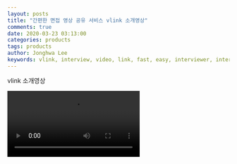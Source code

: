 ```yaml
---
layout: posts
title: "간편한 면접 영상 공유 서비스 vlink 소개영상"
comments: true
date: 2020-03-23 03:13:00
categories: products
tags: products
author: Jonghwa Lee
keywords: vlink, interview, video, link, fast, easy, interviewer, interviewee, genesislab, video, 브이링크, 비디오, 링크, 면접, 빠르고, 간편한, 면접자, 구직자, 제네시스랩, 소개영상
---
```

vlink 소개영상

<video src="https://s3.us-west-2.amazonaws.com/secure.notion-static.com/717a2a4e-f68f-47d1-8978-9ffc11b81634/vlink_v2.mp4?X-Amz-Algorithm=AWS4-HMAC-SHA256&X-Amz-Credential=ASIAT73L2G45MLUT7SSQ%2F20200325%2Fus-west-2%2Fs3%2Faws4_request&X-Amz-Date=20200325T030531Z&X-Amz-Expires=86400&X-Amz-Security-Token=IQoJb3JpZ2luX2VjEHAaCXVzLXdlc3QtMiJIMEYCIQCTwrLF0p9wLhUc5ew8UeI253wjr6XfkctTd9XY4yCcTQIhANgriiFdFMSPC6WiKHm%2BxkQEZq4JMcDosZGgbnKe7eS8KrQDCGkQABoMMjc0NTY3MTQ5MzcwIgxIfHdwKUjVXy29IcoqkQOwGBp8MVjlf5uVYdtAyGVSxf6SNKnF72SOZMXbbog7q0ZR3o4OBxKpjqOvs1njOljf5pDkNU3SA%2F%2FiWoU2HJiAvBzpNNaa%2FipZllehLWNbbXJF9cUNAih%2FVC6bwEk5LSWHhjGGD2U75xyWq%2FkJFfMqtiJ6%2F7%2B6J7bxF84EJeB7ghnb5QVkIuKgRkeo0icObrdF%2Fstev6QKjiYebgEcxIp1AHthe1LG8vAk6na3nVH9TpbDWlyGkMZzTdNe10m%2BrMblaUr%2Bo4vnuH3pSUR0n7nb2E0NIwY33Mzky%2BZJqxlZsLlaSW8HZZK%2B6g%2BeHqI5N4RQViMOjKicZuS0v%2BI%2BbQ8GF2%2F%2F4lFs%2B96BEmRjrsf5iGRQ6FsxH2IHcN3IQ6Y4XDBnUItiWaeiruiKLibAH%2F%2FJcFv3hMew4N5ZytiIsMb0c2etH7MQ0EbCtZRn3IFvL1M5nR9CGsjVewizV8N%2BRaZeqZbDPQw9OvkEyPSCIjf%2B7%2F7IHvR1y8nmGFhlzJhfGhVjw2hRniSsqXUgroWTpj6IzjCrr%2BrzBTrqAZ7uk4xf1gUzVTx7HzoVo7udVh7f9Gl4tDgBHFQ1JBafNVz4lCBjD8MRPpQcAHd4TTxjcKo1xA1nkZGSKsIzorL264SPBEzMDjvFEkk4Pz8i5nVkTXRWcDWR0xIKkx%2FO0XQsZ73srChITmhYd%2By4fUDR%2BM0b0vonlHT%2B%2BSZ5qvXvkj6P0iHCfFREcH9hpHe7SHC0ivwlW5UJsY%2F0BwiLwrJ4ZihiyDysIxaQH7pyA9l1USqvBRxmDKU%2F6L%2FEf1bCHcWR8IHxH3pC42Sb0%2BtC69rTjDsPWu%2FyhX9bEJD8erzqYGOV2Vxt5DsMkw%3D%3D&X-Amz-Signature=65e17366b8fc608ba36b3ad1e0175042112cdee57154b95a674477f843a647e5&X-Amz-SignedHeaders=host&response-content-disposition=filename%20%3D%22vlink_v2.mp4%22" type="video/mp4" class="center full-width" controls autoplay>